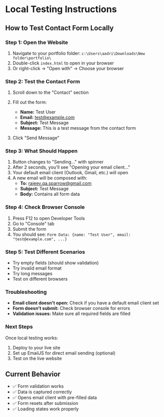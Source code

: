 # Local Testing Instructions

## How to Test Contact Form Locally

### Step 1: Open the Website
1. Navigate to your portfolio folder: `c:\Users\aadri\Downloads\New folder\portfolio\`
2. Double-click `index.html` to open in your browser
3. Or right-click → "Open with" → Choose your browser

### Step 2: Test the Contact Form
1. Scroll down to the "Contact" section
2. Fill out the form:
   - **Name:** Test User
   - **Email:** test@example.com
   - **Subject:** Test Message
   - **Message:** This is a test message from the contact form

3. Click "Send Message"

### Step 3: What Should Happen
1. Button changes to "Sending..." with spinner
2. After 2 seconds, you'll see "Opening your email client..."
3. Your default email client (Outlook, Gmail, etc.) will open
4. A new email will be composed with:
   - **To:** rajeev.qa.sparrow@gmail.com
   - **Subject:** Test Message
   - **Body:** Contains all form data

### Step 4: Check Browser Console
1. Press F12 to open Developer Tools
2. Go to "Console" tab
3. Submit the form
4. You should see: `Form Data: {name: "Test User", email: "test@example.com", ...}`

### Step 5: Test Different Scenarios
- Try empty fields (should show validation)
- Try invalid email format
- Try long messages
- Test on different browsers

### Troubleshooting
- **Email client doesn't open:** Check if you have a default email client set
- **Form doesn't submit:** Check browser console for errors
- **Validation issues:** Make sure all required fields are filled

### Next Steps
Once local testing works:
1. Deploy to your live site
2. Set up EmailJS for direct email sending (optional)
3. Test on the live website

## Current Behavior
- ✅ Form validation works
- ✅ Data is captured correctly
- ✅ Opens email client with pre-filled data
- ✅ Form resets after submission
- ✅ Loading states work properly